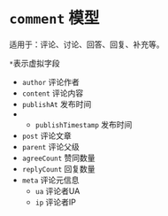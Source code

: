 # `comment` 模型

适用于：评论、讨论、回答、回复、补充等。

`*`表示虚拟字段

- `author` 评论作者
- `content` 评论内容
- `publishAt` 发布时间
- * `publishTimestamp` 发布时间
- `post` 评论文章
- `parent` 评论父级
- `agreeCount` 赞同数量
- `replyCount` 回复数量
- `meta` 评论元信息
	- `ua` 评论者UA
	- `ip` 评论者IP